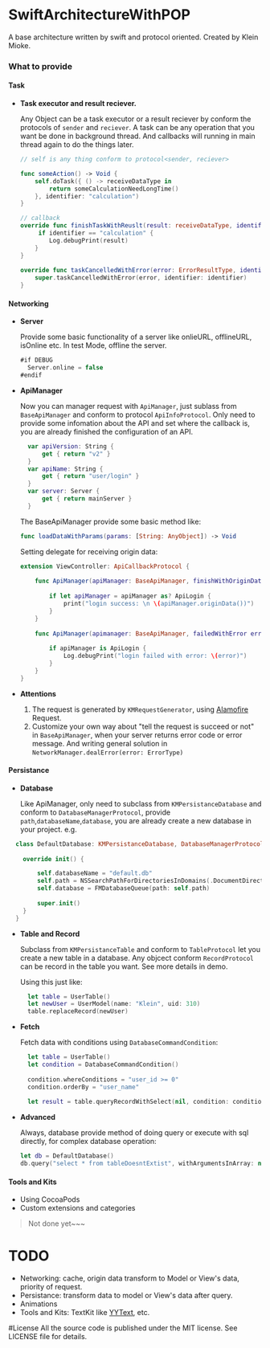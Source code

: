 # SwiftArchitectureWithPOP
A base architecture written by swift and protocol oriented. Created by Klein Mioke.

### What to provide

#### Task
- **Task executor and result reciever.**

  Any Object can be a task executor or a result reciever by conform the protocols of `sender` and `reciever`. A task can be any operation that you want be done in background thread. And callbacks will running in main thread again to do the things later.
  
  ```swift
  // self is any thing conform to protocol<sender, reciever>
  
  func someAction() -> Void {
      self.doTask({ () -> receiveDataType in
          return someCalculationNeedLongTime()
      }, identifier: "calculation")
  }
  
  // callback
  override func finishTaskWithReuslt(result: receiveDataType, identifier: String) {
       if identifier == "calculation" {
          Log.debugPrint(result)
      }
  }
    
  override func taskCancelledWithError(error: ErrorResultType, identifier: String) {
      super.taskCancelledWithError(error, identifier: identifier)
  }
  ```
  
#### Networking

- **Server**

  Provide some basic functionality of a server like onlieURL, offlineURL, isOnline etc. In test Mode, offline the server. 
  ```swift
  #if DEBUG
    Server.online = false
  #endif
  ```

- **ApiManager**

  Now you can manager request with `ApiManager`, just sublass from `BaseApiManager` and conform to protocol `ApiInfoProtocol`. Only need to provide some infomation about the API and set where the callback is, you are already finished the configuration of an API.
  
  ```swift
    var apiVersion: String {
        get { return "v2" }
    }
    var apiName: String {
        get { return "user/login" }
    }
    var server: Server {
        get { return mainServer }
    }
  ```
  The BaseApiManager provide some basic method like:
  
  ```swift
  func loadDataWithParams(params: [String: AnyObject]) -> Void
  ```
  
  Setting delegate for receiving origin data:
  
  ```swift
  extension ViewController: ApiCallbackProtocol {
    
      func ApiManager(apiManager: BaseApiManager, finishWithOriginData data: AnyObject) {
        
          if let apiManager = apiManager as? ApiLogin {
              print("login success: \n \(apiManager.originData())")
          }
      }
    
      func ApiManager(apimanager: BaseApiManager, failedWithError error: NSError) {
          
          if apiManager is ApiLogin {
              Log.debugPrint("login failed with error: \(error)")
          }
      }
  }
  ```
- **Attentions**
  
  1. The request is generated by `KMRequestGenerator`, using [Alamofire](https://github.com/Alamofire/Alamofire) Request. 
  2. Customize your own way about "tell the request is succeed or not" in `BaseApiManager`, when your server returns error code or error message. And writing general solution in `NetworkManager.dealError(error: ErrorType)`

#### Persistance

- **Database**  
 
  Like ApiManager, only need to subclass from `KMPersistanceDatabase` and conform to `DatabaseManagerProtocol`, provide `path`,`databaseName`,`database`, you are already create a new database in your project. e.g.

```swift
  class DefaultDatabase: KMPersistanceDatabase, DatabaseManagerProtocol {
    
    override init() {

        self.databaseName = "default.db"
        self.path = NSSearchPathForDirectoriesInDomains(.DocumentDirectory, .UserDomainMask, true).first! + "/" + self.databaseName
        self.database = FMDatabaseQueue(path: self.path)
        
        super.init()
    }
  }
```

- **Table and Record**

  Subclass from `KMPersistanceTable` and conform to `TableProtocol` let you create a new table in a database. Any objcect conform `RecordProtocol` can be record in the table you want. See more details in demo.
  
  Using this just like:
  
  ```swift
    let table = UserTable()
    let newUser = UserModel(name: "Klein", uid: 310)
    table.replaceRecord(newUser)
  ```

- **Fetch**
  
  Fetch data with conditions using `DatabaseCommandCondition`:
  ```swift
    let table = UserTable()
    let condition = DatabaseCommandCondition()
            
    condition.whereConditions = "user_id >= 0"
    condition.orderBy = "user_name"
            
    let result = table.queryRecordWithSelect(nil, condition: condition)
  ```

- **Advanced**

  Always, database provide method of doing query or execute with sql directly, for complex database operation:
  ```swift
  let db = DefaultDatabase()
  db.query("select * from tableDoesntExtist", withArgumentsInArray: nil)
  ```
  
#### Tools and Kits

- Using CocoaPods
- Custom extensions and categories

> Not done yet~~~

# TODO

- Networking: cache, origin data transform to Model or View's data, priority of request.
- Persistance: transform data to model or View's data after query.
- Animations
- Tools and Kits: TextKit like [YYText](https://github.com/ibireme/YYText), etc.
  
#License
All the source code is published under the MIT license. See LICENSE file for details.
